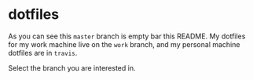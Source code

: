 # dotfiles

As you can see this `master` branch is empty bar this README. My dotfiles for my work machine live on the `work` branch, and my personal machine dotfiles are in `travis`.

Select the branch you are interested in.